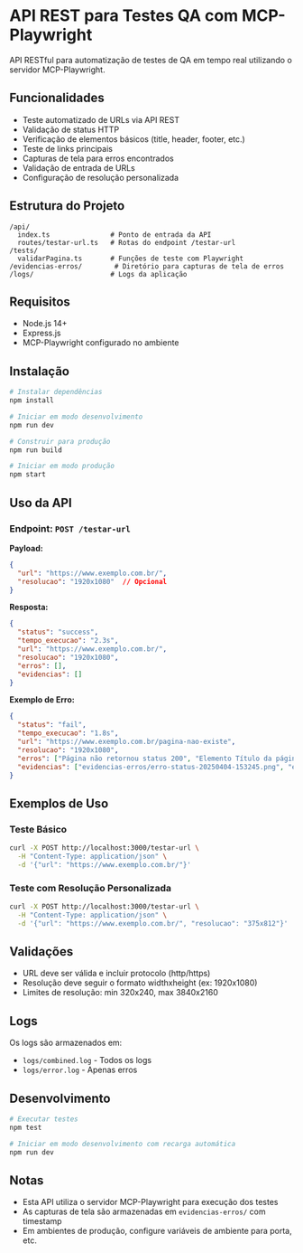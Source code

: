 # API REST para Testes QA com MCP-Playwright

API RESTful para automatização de testes de QA em tempo real utilizando o servidor MCP-Playwright.

## Funcionalidades

- Teste automatizado de URLs via API REST
- Validação de status HTTP
- Verificação de elementos básicos (title, header, footer, etc.)
- Teste de links principais
- Capturas de tela para erros encontrados
- Validação de entrada de URLs
- Configuração de resolução personalizada

## Estrutura do Projeto

```
/api/
  index.ts               # Ponto de entrada da API
  routes/testar-url.ts   # Rotas do endpoint /testar-url
/tests/
  validarPagina.ts       # Funções de teste com Playwright
/evidencias-erros/        # Diretório para capturas de tela de erros
/logs/                   # Logs da aplicação
```

## Requisitos

- Node.js 14+
- Express.js
- MCP-Playwright configurado no ambiente

## Instalação

```bash
# Instalar dependências
npm install

# Iniciar em modo desenvolvimento
npm run dev

# Construir para produção
npm run build

# Iniciar em modo produção
npm start
```

## Uso da API

### Endpoint: `POST /testar-url`

**Payload:**

```json
{
  "url": "https://www.exemplo.com.br/",
  "resolucao": "1920x1080"  // Opcional
}
```

**Resposta:**

```json
{
  "status": "success",
  "tempo_execucao": "2.3s",
  "url": "https://www.exemplo.com.br/",
  "resolucao": "1920x1080",
  "erros": [],
  "evidencias": []
}
```

**Exemplo de Erro:**

```json
{
  "status": "fail",
  "tempo_execucao": "1.8s",
  "url": "https://www.exemplo.com.br/pagina-nao-existe",
  "resolucao": "1920x1080",
  "erros": ["Página não retornou status 200", "Elemento Título da página (title) não encontrado"],
  "evidencias": ["evidencias-erros/erro-status-20250404-153245.png", "evidencias-erros/elemento-ausente-title-20250404-153246.png"]
}
```

## Exemplos de Uso

### Teste Básico

```bash
curl -X POST http://localhost:3000/testar-url \
  -H "Content-Type: application/json" \
  -d '{"url": "https://www.exemplo.com.br/"}'
```

### Teste com Resolução Personalizada

```bash
curl -X POST http://localhost:3000/testar-url \
  -H "Content-Type: application/json" \
  -d '{"url": "https://www.exemplo.com.br/", "resolucao": "375x812"}'
```

## Validações

- URL deve ser válida e incluir protocolo (http/https)
- Resolução deve seguir o formato widthxheight (ex: 1920x1080)
- Limites de resolução: min 320x240, max 3840x2160

## Logs

Os logs são armazenados em:
- `logs/combined.log` - Todos os logs
- `logs/error.log` - Apenas erros

## Desenvolvimento

```bash
# Executar testes
npm test

# Iniciar em modo desenvolvimento com recarga automática
npm run dev
```

## Notas

- Esta API utiliza o servidor MCP-Playwright para execução dos testes
- As capturas de tela são armazenadas em `evidencias-erros/` com timestamp
- Em ambientes de produção, configure variáveis de ambiente para porta, etc. 